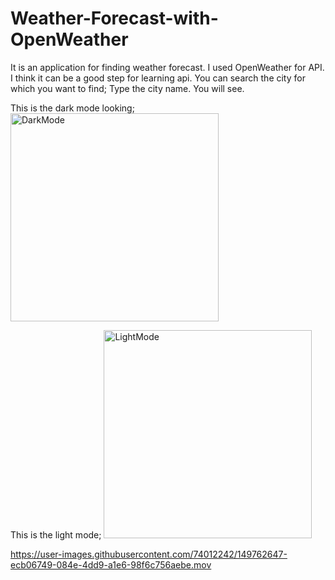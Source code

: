 # Weather-Forecast-with-OpenWeather
It is an application for finding weather forecast. 
I used OpenWeather for API. I think it can be a good step for learning api. You can search the city for which you want to find;
Type the city name. You will see.

This is the dark mode looking;
<img width="333" alt="DarkMode" src="https://user-images.githubusercontent.com/74012242/149762523-9c685991-203d-45c7-b69b-a097a145fdf1.png">

This is the light mode;
<img width="333" alt="LightMode" src="https://user-images.githubusercontent.com/74012242/149762595-00de6768-0809-4f08-8c92-6477387f270c.png">




https://user-images.githubusercontent.com/74012242/149762647-ecb06749-084e-4dd9-a1e6-98f6c756aebe.mov

